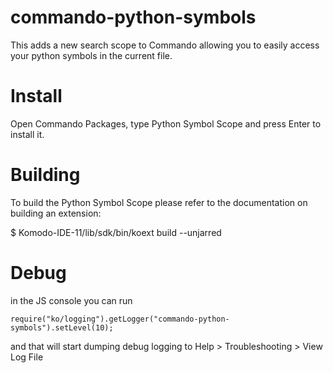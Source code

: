 # commando-python-symbols

This adds a new search scope to Commando allowing you to easily access your python symbols in the current file.

Install
=======

Open Commando Packages, type Python Symbol Scope and press Enter to install it.

Building
========

To build the Python Symbol Scope please refer to the documentation on building an extension:

$ Komodo-IDE-11/lib/sdk/bin/koext build --unjarred

Debug
=====

in the JS console you can run

`require("ko/logging").getLogger("commando-python-symbols").setLevel(10);`

and that will start dumping debug logging to Help > Troubleshooting > View Log File
